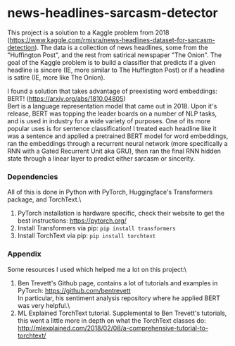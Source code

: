 # news-headlines-sarcasm-detector
This project is a solution to a Kaggle problem from 2018 (https://www.kaggle.com/rmisra/news-headlines-dataset-for-sarcasm-detection). The data is a collection of news headlines, some from the "Huffington Post", and the rest from satirical newspaper "The Onion". The goal of the Kaggle problem is to build a classifier that predicts if a given headline is sincere (IE, more similar to The Huffington Post) or if a headline is satire (IE, more like The Onion).

I found a solution that takes advantage of preexisting word embeddings: BERT! (https://arxiv.org/abs/1810.04805) \
Bert is a language representation model that came out in 2018. Upon it's release, BERT was topping the leader boards on a number of NLP tasks, and is used in industry for a wide variety of purposes. One of its more popular uses is for sentence classification! I treated each headline like it was a sentence and applied a pretrained BERT model for word embeddings, ran the embeddings through a recurrent neural network (more specifically a RNN with a Gated Recurrent Unit aka GRU), then ran the final RNN hidden state through a linear layer to predict either sarcasm or sincerity.

### Dependencies
All of this is done in Python with PyTorch, Huggingface's Transformers package, and TorchText.\
1) PyTorch installation is hardware specific, check their website to get the best instructions: https://pytorch.org/ 
2) Install Transformers via pip: `pip install transformers`
3) Install TorchText via pip: `pip install torchtext`

 
### Appendix
Some resources I used which helped me a lot on this project:\
1) Ben Trevett's Github page, contains a lot of tutorials and examples in PyTorch: https://github.com/bentrevett \
 In particular, his sentiment analysis repository where he applied BERT was very helpful.\ 
2) ML Explained TorchText tutorial. Supplemental  to Ben Trevett's tutorials, this went a little more in depth on what the TorchText classes do: http://mlexplained.com/2018/02/08/a-comprehensive-tutorial-to-torchtext/
